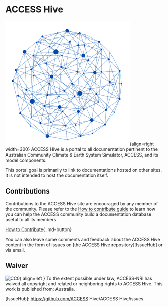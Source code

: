 
# ACCESS Hive

![Network Logo](assets/network_logo.png){align=right width=300}
ACCESS Hive is a portal to all documentation pertinent to the Australian Community Climate & Earth System Simulator, ACCESS, and its model components.

This portal goal is primarily to link to documentations hosted on other sites. It is not intended to host the documentation itself.


## Contributions

Contributions to the ACCESS Hive site are encouraged by any member of the community. Please refer to the [How to contribute guide][HCG] to learn how you can help the ACCESS community build a documentation database useful to all its members.

[How to Contribute][HCG]{ .md-button}

You can also leave some comments and feedback about the ACCESS Hive content in the form of issues on [the ACCESS Hive repository][IssueHub] or via email. 

## Waiver
![CC0](https://licensebuttons.net/p/zero/1.0/88x31.png){ align=left }
To the extent possible under law, ACCESS-NRI has waived all copyright and related or neighboring rights to ACCESS Hive. This work is published from: Australia.

[HCG]: help/index.md
[IssueHub]: https://github.com/ACCESS Hive/ACCESS Hive/issues
